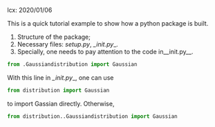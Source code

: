 lcx: 2020/01/06

This is a quick tutorial example to show how a python package is built.

1. Structure of the package;
2. Necessary files: _setup.py_, _\_init.py__.
3. Specially, one needs to pay attention to the code in_\_init.py__.

```python
from .Gaussiandistribution import Gaussian
```

With this line in _\_init.py__, one can use
```python
from distribution import Gaussian
```
to import Gassian directly. Otherwise,
```python
from distribution..Gaussiandistribution import Gaussian
```

